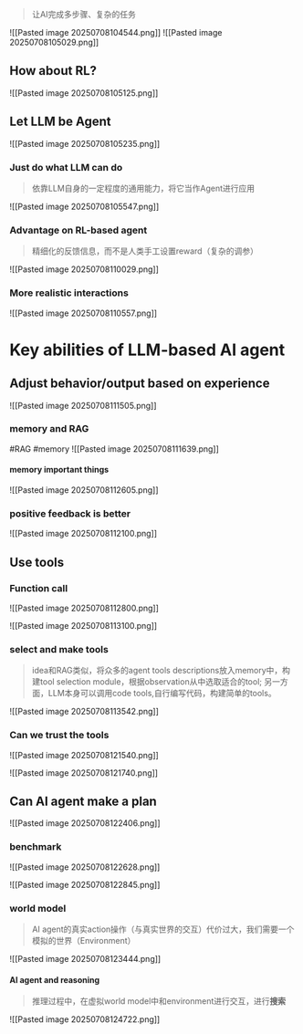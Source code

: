 > 让AI完成多步骤、复杂的任务

![[Pasted image 20250708104544.png]]
![[Pasted image 20250708105029.png]]
## How about RL?
![[Pasted image 20250708105125.png]]
## Let LLM be Agent
![[Pasted image 20250708105235.png]]

### Just do what LLM can do
> 依靠LLM自身的一定程度的通用能力，将它当作Agent进行应用

![[Pasted image 20250708105547.png]]

### Advantage on RL-based agent
> 精细化的反馈信息，而不是人类手工设置reward（复杂的调参）

![[Pasted image 20250708110029.png]]

### More realistic interactions
![[Pasted image 20250708110557.png]]

# Key abilities of LLM-based AI agent
## Adjust behavior/output based on experience
![[Pasted image 20250708111505.png]]
### memory and RAG
#RAG #memory
![[Pasted image 20250708111639.png]]
#### memory important things
![[Pasted image 20250708112605.png]]
### positive feedback is better
![[Pasted image 20250708112100.png]]
## Use tools
### Function call
![[Pasted image 20250708112800.png]]

![[Pasted image 20250708113100.png]]

### select and make tools
> idea和RAG类似，将众多的agent tools descriptions放入memory中，构建tool selection module，根据observation从中选取适合的tool;
> 另一方面，LLM本身可以调用code tools,自行编写代码，构建简单的tools。

![[Pasted image 20250708113542.png]]

### Can we trust the tools
![[Pasted image 20250708121540.png]]

![[Pasted image 20250708121740.png]]

## Can AI agent make a plan
![[Pasted image 20250708122406.png]]

### benchmark
![[Pasted image 20250708122628.png]]

![[Pasted image 20250708122845.png]]

### world model
> AI agent的真实action操作（与真实世界的交互）代价过大，我们需要一个模拟的世界（Environment）

![[Pasted image 20250708123444.png]]
#### AI agent and reasoning
> 推理过程中，在虚拟world model中和environment进行交互，进行**搜索**

![[Pasted image 20250708124722.png]]
